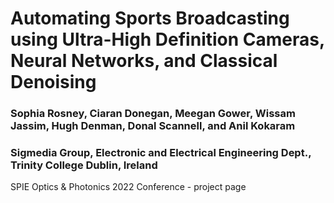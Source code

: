 # Automating Sports Broadcasting using Ultra-High Definition Cameras, Neural Networks, and Classical Denoising

### Sophia Rosney, Ciaran Donegan, Meegan Gower, Wissam Jassim, Hugh Denman, Donal Scannell, and Anil Kokaram

### Sigmedia Group, Electronic and Electrical Engineering Dept., Trinity College Dublin, Ireland



SPIE Optics & Photonics 2022 Conference - project page
